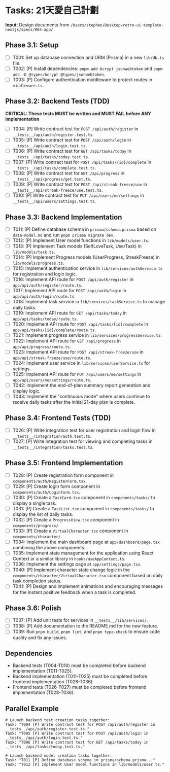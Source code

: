 # Tasks: 21天愛自己計劃

**Input**: Design documents from `/Users/stephen/Desktop/retro-ui-template-nextjs/specs/004-app/`

## Phase 3.1: Setup
- [ ] T001: Set up database connection and ORM (Prisma) in a new `lib/db.ts` file.
- [ ] T002: [P] Install dependencies: `pnpm add bcrypt jsonwebtoken` and `pnpm add -D @types/bcrypt @types/jsonwebtoken`.
- [ ] T003: [P] Configure authentication middleware to protect routes in `middleware.ts`.

## Phase 3.2: Backend Tests (TDD)
**CRITICAL: These tests MUST be written and MUST FAIL before ANY implementation**
- [ ] T004: [P] Write contract test for `POST /api/auth/register` in `__tests__/api/auth/register.test.ts`.
- [ ] T005: [P] Write contract test for `POST /api/auth/login` in `__tests__/api/auth/login.test.ts`.
- [ ] T006: [P] Write contract test for `GET /api/tasks/today` in `__tests__/api/tasks/today.test.ts`.
- [ ] T007: [P] Write contract test for `POST /api/tasks/{id}/complete` in `__tests__/api/tasks/complete.test.ts`.
- [ ] T008: [P] Write contract test for `GET /api/progress` in `__tests__/api/progress/get.test.ts`.
- [ ] T009: [P] Write contract test for `POST /api/streak-freeze/use` in `__tests__/api/streak-freeze/use.test.ts`.
- [ ] T010: [P] Write contract test for `PUT /api/users/me/settings` in `__tests__/api/users/settings.test.ts`.

## Phase 3.3: Backend Implementation
- [ ] T011: [P] Define database schema in `prisma/schema.prisma` based on `data-model.md` and run `pnpm prisma migrate dev`.
- [ ] T012: [P] Implement User model functions in `lib/models/user.ts`.
- [ ] T013: [P] Implement Task models (SelfLoveTask, UserTask) in `lib/models/task.ts`.
- [ ] T014: [P] Implement Progress models (UserProgress, StreakFreeze) in `lib/models/progress.ts`.
- [ ] T015: Implement authentication service in `lib/services/authService.ts` for registration and login logic.
- [ ] T016: Implement API route for `POST /api/auth/register` in `app/api/auth/register/route.ts`.
- [ ] T017: Implement API route for `POST /api/auth/login` in `app/api/auth/login/route.ts`.
- [ ] T018: Implement task service in `lib/services/taskService.ts` to manage daily tasks.
- [ ] T019: Implement API route for `GET /api/tasks/today` in `app/api/tasks/today/route.ts`.
- [ ] T020: Implement API route for `POST /api/tasks/[id]/complete` in `app/api/tasks/[id]/complete/route.ts`.
- [ ] T021: Implement progress service in `lib/services/progressService.ts`.
- [ ] T022: Implement API route for `GET /api/progress` in `app/api/progress/route.ts`.
- [ ] T023: Implement API route for `POST /api/streak-freeze/use` in `app/api/streak-freeze/use/route.ts`.
- [ ] T024: Implement user service in `lib/services/userService.ts` for settings.
- [ ] T025: Implement API route for `PUT /api/users/me/settings` in `app/api/users/me/settings/route.ts`.
- [ ] T042: Implement the end-of-plan summary report generation and display logic.
- [ ] T043: Implement the "continuous mode" where users continue to receive daily tasks after the initial 21-day plan is complete.

## Phase 3.4: Frontend Tests (TDD)
- [ ] T026: [P] Write integration test for user registration and login flow in `__tests__/integration/auth.test.ts`.
- [ ] T027: [P] Write integration test for viewing and completing tasks in `__tests__/integration/tasks.test.ts`.

## Phase 3.5: Frontend Implementation
- [ ] T028: [P] Create registration form component in `components/auth/RegisterForm.tsx`.
- [ ] T029: [P] Create login form component in `components/auth/LoginForm.tsx`.
- [ ] T030: [P] Create a `TaskCard.tsx` component in `components/tasks/` to display a single task.
- [ ] T031: [P] Create a `TaskList.tsx` component in `components/tasks/` to display the list of daily tasks.
- [ ] T032: [P] Create a `ProgressView.tsx` component in `components/progress/`.
- [ ] T033: [P] Create a `VirtualCharacter.tsx` component in `components/character/`.
- [ ] T034: Implement the main dashboard page at `app/dashboard/page.tsx` combining the above components.
- [ ] T035: Implement state management for the application using React Context or a similar library in `hooks/useAppContext.ts`.
- [ ] T036: Implement the settings page at `app/settings/page.tsx`.
- [ ] T040: [P] Implement character state change logic in the `components/character/VirtualCharacter.tsx` component based on daily task completion status.
- [ ] T041: [P] Design and implement animations and encouraging messages for the instant positive feedback when a task is completed.

## Phase 3.6: Polish
- [ ] T037: [P] Add unit tests for services in `__tests__/lib/services/`.
- [ ] T038: [P] Add documentation to the README.md for the new feature.
- [ ] T039: Run `pnpm build`, `pnpm lint`, and `pnpm type-check` to ensure code quality and fix any issues.

## Dependencies
- Backend tests (T004-T010) must be completed before backend implementation (T011-T025).
- Backend implementation (T011-T025) must be completed before frontend implementation (T028-T036).
- Frontend tests (T026-T027) must be completed before frontend implementation (T028-T036).

## Parallel Example
```
# Launch backend test creation tasks together:
Task: "T004 [P] Write contract test for POST /api/auth/register in __tests__/api/auth/register.test.ts."
Task: "T005 [P] Write contract test for POST /api/auth/login in __tests__/api/auth/login.test.ts."
Task: "T006 [P] Write contract test for GET /api/tasks/today in __tests__/api/tasks/today.test.ts."

# Launch backend model creation tasks together:
Task: "T011 [P] Define database schema in prisma/schema.prisma..."
Task: "T012 [P] Implement User model functions in lib/models/user.ts."
```
